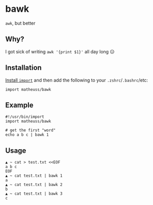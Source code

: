 # bawk
`awk`, but better

## Why?

I got sick of writing `awk '{print $1}'` all day long :expressionless:

## Installation

[Install `import`](https://import.pw/importpw/import/docs/install.md) and then add the following to your `.zshrc`/`.bashrc`/etc:

```shell
import matheuss/bawk
```

## Example

```shell
#!/usr/bin/import
import matheuss/bawk

# get the first "word"
echo a b c | bawk 1
```

## Usage

```shell
▲ ~ cat > test.txt <<EOF
a b c
EOF
▲ ~ cat test.txt | bawk 1
a
▲ ~ cat test.txt | bawk 2
b
▲ ~ cat test.txt | bawk 3
c
```

